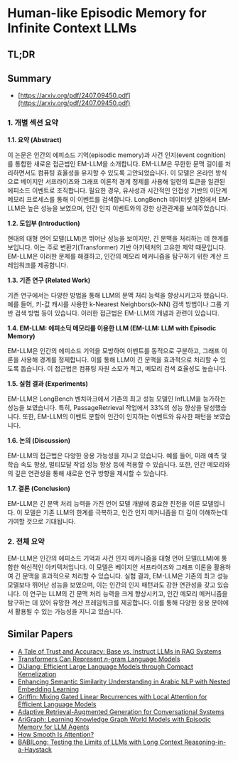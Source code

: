 # Human-like Episodic Memory for Infinite Context LLMs
## TL;DR
## Summary
- [https://arxiv.org/pdf/2407.09450.pdf](https://arxiv.org/pdf/2407.09450.pdf)

### 1. 개별 섹션 요약

**1.1. 요약 (Abstract)**

이 논문은 인간의 에피소드 기억(episodic memory)과 사건 인지(event cognition)를 통합한 새로운 접근법인 EM-LLM을 소개합니다. EM-LLM은 무한한 문맥 길이를 처리하면서도 컴퓨팅 효율성을 유지할 수 있도록 고안되었습니다. 이 모델은 온라인 방식으로 베이지안 서프라이즈와 그래프 이론적 경계 정제를 사용해 일련의 토큰을 일관된 에피소드 이벤트로 조직합니다. 필요한 경우, 유사성과 시간적인 인접성 기반의 이단계 메모리 프로세스를 통해 이 이벤트를 검색합니다. LongBench 데이터셋 실험에서 EM-LLM은 높은 성능을 보였으며, 인간 인지 이벤트와의 강한 상관관계를 보여주었습니다.

**1.2. 도입부 (Introduction)**

현대의 대형 언어 모델(LLM)은 뛰어난 성능을 보이지만, 긴 문맥을 처리하는 데 한계를 보입니다. 이는 주로 변환기(Transformer) 기반 아키텍처의 고유한 제약 때문입니다. EM-LLM은 이러한 문제를 해결하고, 인간의 메모리 메커니즘을 탐구하기 위한 계산 프레임워크를 제공합니다.

**1.3. 기존 연구 (Related Work)**

기존 연구에서는 다양한 방법을 통해 LLM의 문맥 처리 능력을 향상시키고자 했습니다. 예를 들어, 키-값 캐시를 사용한 k-Nearest Neighbors(k-NN) 검색 방법이나 그룹 기반 검색 방법 등이 있습니다. 이러한 접근법은 EM-LLM의 개념과 관련이 있습니다.

**1.4. EM-LLM: 에피소딕 메모리를 이용한 LLM (EM-LLM: LLM with Episodic Memory)**

EM-LLM은 인간의 에피소드 기억을 모방하여 이벤트를 동적으로 구분하고, 그래프 이론을 사용해 경계를 정제합니다. 이를 통해 LLM이 긴 문맥을 효과적으로 처리할 수 있도록 돕습니다. 이 접근법은 컴퓨팅 자원 소모가 적고, 메모리 검색 효율성도 높습니다.

**1.5. 실험 결과 (Experiments)**

EM-LLM은 LongBench 벤치마크에서 기존의 최고 성능 모델인 InfLLM을 능가하는 성능을 보였습니다. 특히, PassageRetrieval 작업에서 33%의 성능 향상을 달성했습니다. 또한, EM-LLM의 이벤트 분할이 인간이 인지하는 이벤트와 유사한 패턴을 보였습니다.

**1.6. 논의 (Discussion)**

EM-LLM의 접근법은 다양한 응용 가능성을 지니고 있습니다. 예를 들어, 미래 예측 및 학습 속도 향상, 멀티모달 작업 성능 향상 등에 적용할 수 있습니다. 또한, 인간 메모리와의 깊은 연관성을 통해 새로운 연구 방향을 제시할 수 있습니다.

**1.7. 결론 (Conclusion)**

EM-LLM은 긴 문맥 처리 능력을 가진 언어 모델 개발에 중요한 진전을 이룬 모델입니다. 이 모델은 기존 LLM의 한계를 극복하고, 인간 인지 메커니즘을 더 깊이 이해하는데 기여할 것으로 기대됩니다.

### 2. 전체 요약

EM-LLM은 인간의 에피소드 기억과 사건 인지 메커니즘을 대형 언어 모델(LLM)에 통합한 혁신적인 아키텍처입니다. 이 모델은 베이지안 서프라이즈와 그래프 이론을 활용하여 긴 문맥을 효과적으로 처리할 수 있습니다. 실험 결과, EM-LLM은 기존의 최고 성능 모델보다 뛰어난 성능을 보였으며, 이는 인간의 인지 패턴과도 강한 연관성을 갖고 있습니다. 이 연구는 LLM의 긴 문맥 처리 능력을 크게 향상시키고, 인간 메모리 메커니즘을 탐구하는 데 있어 유망한 계산 프레임워크를 제공합니다. 이를 통해 다양한 응용 분야에서 활용될 수 있는 가능성을 지니고 있습니다.

## Similar Papers
- [A Tale of Trust and Accuracy: Base vs. Instruct LLMs in RAG Systems](2406.14972.md)
- [Transformers Can Represent $n$-gram Language Models](2404.14994.md)
- [DiJiang: Efficient Large Language Models through Compact Kernelization](2403.19928.md)
- [Enhancing Semantic Similarity Understanding in Arabic NLP with Nested Embedding Learning](2407.21139.md)
- [Griffin: Mixing Gated Linear Recurrences with Local Attention for Efficient Language Models](2402.19427.md)
- [Adaptive Retrieval-Augmented Generation for Conversational Systems](2407.21712.md)
- [AriGraph: Learning Knowledge Graph World Models with Episodic Memory for LLM Agents](2407.04363.md)
- [How Smooth Is Attention?](2312.14820.md)
- [BABILong: Testing the Limits of LLMs with Long Context Reasoning-in-a-Haystack](2406.10149.md)
